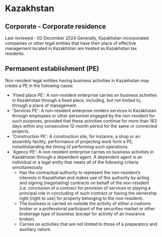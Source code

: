 # Kazakhstan
## Corporate - Corporate residence
Last reviewed - 02 December 2024
Generally, Kazakhstan incorporated companies or other legal entities that have their place of effective management located in Kazakhstan are treated as Kazakhstan tax residents.
## Permanent establishment (PE)
Non-resident legal entities having business activities in Kazakhstan may create a PE in the following cases:
  * 'Fixed place PE': A non-resident enterprise carries on business activities in Kazakhstan through a fixed place, including, but not limited to, through a place of management.
  * 'Services PE': A non-resident enterprise renders services in Kazakhstan through employees or other personnel engaged by the non-resident for such purposes, provided that these activities continue for more than 183 days within any consecutive 12-month period for the same or connected projects.
  * 'Construction PE': A construction site, for instance, a shop or an assembly facility, performance of projecting work form a PE, notwithstanding the timing of performing such operations.
  * 'Agency PE': A non-resident enterprise carries on business activities in Kazakhstan through a dependent agent. A dependent agent is an individual or a legal entity that meets all of the following criteria simultaneously: 
    * Has the contractual authority to represent the non-resident’s interests in Kazakhstan and makes use of this authority by acting and signing (negotiating) contracts on behalf of the non-resident (i.e. conclusion of a contract for provision of services or playing a principal role in concluding of such contract or having the ownership right [right to use] for property belonging to the non-resident).
    * The business is carried on outside the activity of either a customs broker or a professional participant of the securities market or other brokerage type of business (except for activity of an insurance broker).
    * Carries on activities that are not limited to those of a preparatory and auxiliary nature.



